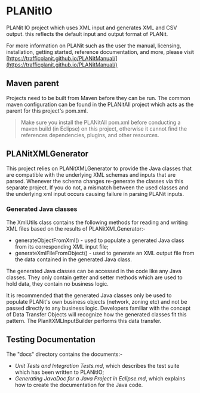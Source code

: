 # PLANitIO

PLANit IO project which uses XML input and generates XML and CSV output. this reflects the default input and output format of PLANit.

For more information on PLANit such as the user the manual, licensing, installation, getting started, reference documentation, and more, please visit [https://trafficplanit.github.io/PLANitManual/](https://trafficplanit.github.io/PLANitManual/)

## Maven parent

Projects need to be built from Maven before they can be run. The common maven configuration can be found in the PLANitAll project which acts as the parent for this project's pom.xml.

> Make sure you install the PLANitAll pom.xml before conducting a maven build (in Eclipse) on this project, otherwise it cannot find the references dependencies, plugins, and other resources.

## PLANitXMLGenerator

This project relies on PLANitXMLGenerator to provide the Java classes that are compatible with the underlying XML schemas and inputs that are parsed. Whenever the schema changes re-generate the classes via this separate project. If you do not, a mismatch between the used classes and the underlying xml input occurs causing failure in parsing PLANit inputs.

### Generated Java classes

The XmlUtils class contains the following methods for reading and writing XML files based on the results of PLANitXMLGenerator:-

* generateObjectFromXml()  - used to populate a generated Java class from its corresponding XML input file;
* generateXmlFileFromObject()  - used to generate an XML output file from the data contained in the generated Java class. 

The generated Java classes can be accessed in the code like any Java classes.  They only contain getter and setter methods which are used to hold data, they contain no business logic.  

It is recommended that the generated Java classes only be used to populate PLANit's own business objects (network, zoning etc) and not be passed directly to any business logic.  Developers familiar with the concept of Data Transfer Objects will recognize how the generated classes fit this pattern.  The PlanItXMLInputBuilder performs this data transfer.
 
## Testing Documentation ##

The "docs" directory contains the documents:- 

- *Unit Tests and Integration Tests.md*, which describes the test suite which has been written to PLANitIO;
- *Generating JavaDoc for a Java Project in Eclipse.md*, which explains how to create the documentation for the Java code.
